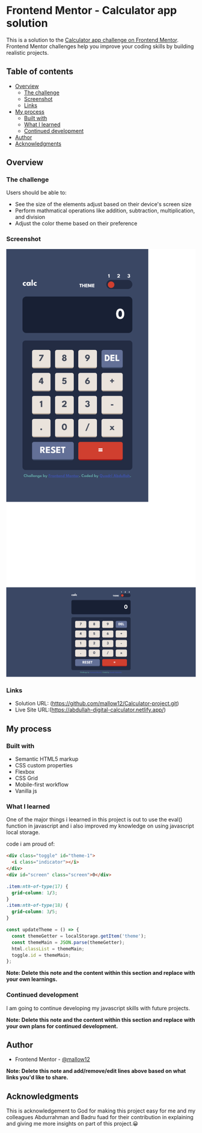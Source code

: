 # Frontend Mentor - Calculator app solution

This is a solution to the [Calculator app challenge on Frontend Mentor](https://www.frontendmentor.io/challenges/calculator-app-9lteq5N29). Frontend Mentor challenges help you improve your coding skills by building realistic projects.

## Table of contents

- [Overview](#overview)
  - [The challenge](#the-challenge)
  - [Screenshot](#screenshot)
  - [Links](#links)
- [My process](#my-process)
  - [Built with](#built-with)
  - [What I learned](#what-i-learned)
  - [Continued development](#continued-development)
- [Author](#author)
- [Acknowledgments](#acknowledgments)

## Overview

### The challenge

Users should be able to:

- See the size of the elements adjust based on their device's screen size
- Perform mathmatical operations like addition, subtraction, multiplication, and division
- Adjust the color theme based on their preference

### Screenshot

![](./images/Screenshot%202023-02-16%20at%2016-10-44%20Frontend%20Mentor%20Calculator%20app.png)
![](./images/Screenshot%202023-02-16%20at%2016-11-07%20Frontend%20Mentor%20Calculator%20app.png)

### Links

- Solution URL: (https://github.com/mallow12/Calculator-project.git)
- Live Site URL:(https://abdullah-digital-calculator.netlify.app/)

## My process

### Built with

- Semantic HTML5 markup
- CSS custom properties
- Flexbox
- CSS Grid
- Mobile-first workflow
- Vanilla js

### What I learned

One of the major things i leearned in this project is out to use the eval() function in javascript and i also improved my knowledge on using javascript local storage.

code i am proud of:

```html
<div class="toggle" id="theme-1">
  <i class="indicator"></i>
</div>
<div id="screen" class="screen">0</div>
```

```css
.item:nth-of-type(17) {
  grid-column: 1/3;
}
.item:nth-of-type(18) {
  grid-column: 3/5;
}
```

```js
const updateTheme = () => {
  const themeGetter = localStorage.getItem('theme');
  const themeMain = JSON.parse(themeGetter);
  html.classList = themeMain;
  toggle.id = themeMain;
};
```

**Note: Delete this note and the content within this section and replace with your own learnings.**

### Continued development

I am going to continue developing my javascript skills with future projects.

**Note: Delete this note and the content within this section and replace with your own plans for continued development.**

## Author

- Frontend Mentor - [@mallow12](https://www.frontendmentor.io/profile/mallow12)

**Note: Delete this note and add/remove/edit lines above based on what links you'd like to share.**

## Acknowledgments

This is acknowledgement to God for making this project easy for me and my colleagues Abdurrahman and Badru fuad for their contribution in explaining and giving me more insights on part of this project.😀
